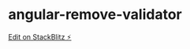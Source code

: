 # angular-remove-validator

[Edit on StackBlitz ⚡️](https://stackblitz.com/edit/angular-remove-validator)